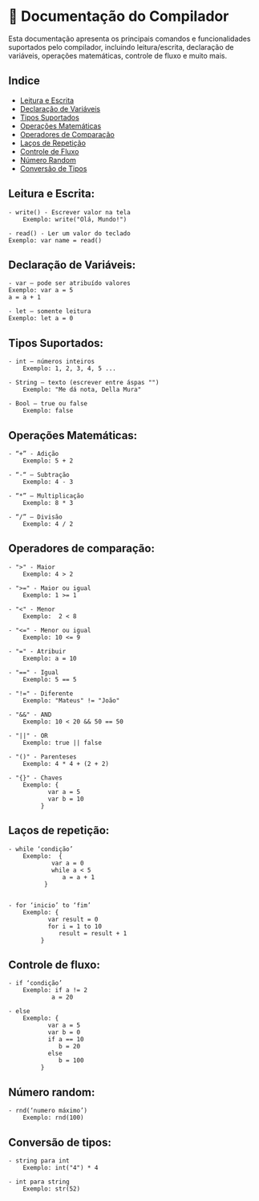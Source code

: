 # 📜 Documentação do Compilador

Esta documentação apresenta os principais comandos e funcionalidades suportados pelo compilador, incluindo leitura/escrita, declaração de variáveis, operações matemáticas, controle de fluxo e muito mais.

## Indice
- [Leitura e Escrita](#leitura-e-escrita)
- [Declaração de Variáveis](#declaração-de-variaveis)
- [Tipos Suportados](#tipos-suportados)
- [Operações Matemáticas](#operações-matemáticas)
- [Operadores de Comparação](#operadores-de-comparação)
- [Laços de Repetição](#laços-de-repetição)
- [Controle de Fluxo](#controle-de-fluxo)
- [Número Random](#número-random)
- [Conversão de Tipos](#conversão-de-tipos)
 
## Leitura e Escrita:

	- write() - Escrever valor na tela
		Exemplo: write("Olá, Mundo!")	   
  	
 	- read() - Ler um valor do teclado
  	Exemplo: var name = read()
          
## Declaração de Variáveis:

	- var – pode ser atribuído valores
  	Exemplo: var a = 5
  	a = a + 1
	
 	- let – somente leitura
  	Exemplo: let a = 0
 
## Tipos Suportados:

	- int – números inteiros
		Exemplo: 1, 2, 3, 4, 5 ...
	
	- String – texto (escrever entre áspas "")
		Exemplo: "Me dá nota, Della Mura"
	 
	- Bool – true ou false
 		Exemplo: false

## Operações Matemáticas:

	- “+” - Adição
		Exemplo: 5 + 2
         
	- “-“ – Subtração
		Exemplo: 4 - 3
	          
	- “*” – Multiplicação
		Exemplo: 8 * 3
	 
	- “/” – Divisão
	 	Exemplo: 4 / 2

## Operadores de comparação:

	- ">" - Maior
		Exemplo: 4 > 2
 
	- ">=" - Maior ou igual
		Exemplo: 1 >= 1
	 
	- "<" - Menor
		Exemplo:  2 < 8
	      
	- "<=" - Menor ou igual
		Exemplo: 10 <= 9
	 
	- "=" - Atribuir
		Exemplo: a = 10
	 
	- "==" - Igual
		Exemplo: 5 == 5
 
	- "!=" - Diferente
		Exemplo: "Mateus" != "João"
	 
	- "&&" - AND
		Exemplo: 10 < 20 && 50 == 50
 
	- "||" - OR
		Exemplo: true || false
	 
	- "()" - Parenteses
		Exemplo: 4 * 4 + (2 + 2)
	 
	- "{}" - Chaves
		Exemplo: {
			   var a = 5
			   var b = 10
			 }
	 
## Laços de repetição:

	- while ‘condição’
		Exemplo:  {
			    var a = 0
			    while a < 5
			       a = a + 1
			  }

	 
	- for ‘inicio’ to ‘fim’
		Exemplo: {
			   var result = 0
			   for i = 1 to 10
			      result = result + 1
			 }


## Controle de fluxo:

	- if ‘condição’
		Exemplo: if a != 2
			    a = 20
	 
	- else 
		Exemplo: {
			   var a = 5
			   var b = 0
			   if a == 10
			      b = 20
			   else
			      b = 100
			 }



## Número random:

	- rnd(‘numero máximo’)
		Exemplo: rnd(100)

## Conversão de tipos:
	 	
	- string para int
		Exemplo: int("4") * 4
   
	- int para string
		Exemplo: str(52)
